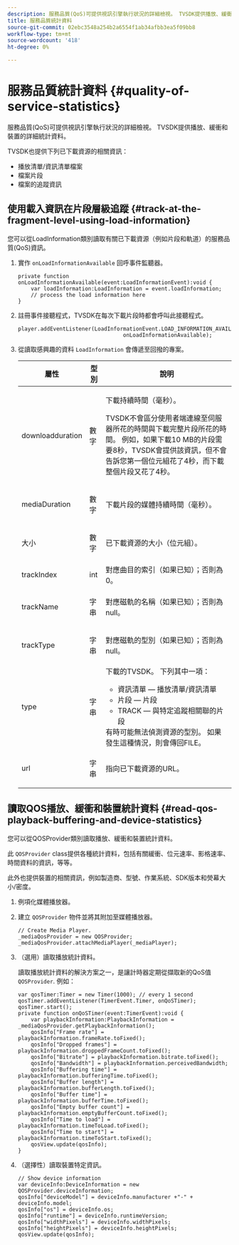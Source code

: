 ```yaml
---
description: 服務品質(QoS)可提供視訊引擎執行狀況的詳細檢視。 TVSDK提供播放、緩衝和裝置的詳細統計資料。
title: 服務品質統計資料
source-git-commit: 02ebc3548a254b2a6554f1ab34afbb3ea5f09bb8
workflow-type: tm+mt
source-wordcount: '418'
ht-degree: 0%

---
```


# 服務品質統計資料 {#quality-of-service-statistics}

服務品質(QoS)可提供視訊引擎執行狀況的詳細檢視。 TVSDK提供播放、緩衝和裝置的詳細統計資料。

TVSDK也提供下列已下載資源的相關資訊：

* 播放清單/資訊清單檔案
* 檔案片段
* 檔案的追蹤資訊

## 使用載入資訊在片段層級追蹤 {#track-at-the-fragment-level-using-load-information}

您可以從LoadInformation類別讀取有關已下載資源（例如片段和軌道）的服務品質(QoS)資訊。

1. 實作 `onLoadInformationAvailable` 回呼事件監聽器。

   ```
   private function onLoadInformationAvailable(event:LoadInformationEvent):void { 
       var loadInformation:LoadInformation = event.loadInformation; 
       // process the load information here     
   }
   ```

1. 註冊事件接聽程式，TVSDK在每次下載片段時都會呼叫此接聽程式。

   ```
   player.addEventListener(LoadInformationEvent.LOAD_INFORMATION_AVAILABLE,  
                                    onLoadInformationAvailable);
   ```

1. 從讀取感興趣的資料 `LoadInformation` 會傳遞至回撥的專案。

   <table id="table_75E61A2EB25E435DB631166A7FF64757"> 
   <thead> 
   <tr> 
      <th colname="col01" class="entry"> 屬性 </th> 
      <th colname="col1" class="entry"> 型別 </th> 
      <th colname="col2" class="entry"> 說明 </th> 
   </tr> 
   </thead>
   <tbody> 
   <tr> 
      <td colname="col01"> <span class="codeph"> downloadduration </span> </td> 
      <td colname="col1"> <p>數字 </p> </td> 
      <td colname="col2"> <p>下載持續時間（毫秒）。 </p> <p>TVSDK不會區分使用者端連線至伺服器所花的時間與下載完整片段所花的時間。 例如，如果下載10 MB的片段需要8秒，TVSDK會提供該資訊，但不會告訴您第一個位元組花了4秒，而下載整個片段又花了4秒。 </p> </td> 
   </tr> 
   <tr> 
      <td colname="col01"> <span class="codeph"> mediaDuration </span> </td> 
      <td colname="col1"> <p>數字 </p> </td> 
      <td colname="col2"> 下載片段的媒體持續時間（毫秒）。 </td> 
   </tr> 
   <tr> 
      <td colname="col01"> <span class="codeph"> 大小 </span> </td> 
      <td colname="col1"> <p>數字 </p> </td> 
      <td colname="col2"> 已下載資源的大小（位元組）。 </td> 
   </tr> 
   <tr> 
      <td colname="col01"> <span class="codeph"> trackIndex </span> </td> 
      <td colname="col1"> <p>int </p> </td> 
      <td colname="col2"> 對應曲目的索引（如果已知）；否則為0。 </td> 
   </tr> 
   <tr> 
      <td colname="col01"> <span class="codeph"> trackName </span> </td> 
      <td colname="col1"> <p>字串 </p> </td> 
      <td colname="col2"> 對應磁軌的名稱（如果已知）；否則為null。 </td> 
   </tr> 
   <tr> 
      <td colname="col01"> <span class="codeph"> trackType </span> </td> 
      <td colname="col1"> <p>字串 </p> </td> 
      <td colname="col2"> 對應磁軌的型別（如果已知）；否則為null。 </td> 
   </tr> 
   <tr> 
      <td colname="col01"> <span class="codeph"> type </span> </td> 
      <td colname="col1"> <p>字串 </p> </td> 
      <td colname="col2"> 下載的TVSDK。 下列其中一項： 
      <ul id="ul_FA02F42D109344F4866073908CA4E835"> 
      <li id="li_0E2D3EBCAB58477FB5EA526C54FACFFB">資訊清單 — 播放清單/資訊清單 </li> 
      <li id="li_D7894C2F0CB64C909C6398288EA5683A">片段 — 片段 </li> 
      <li id="li_4D4FEDB7704C411B80891B5028B0C20E">TRACK — 與特定追蹤相關聯的片段 </li> 
      </ul> 有時可能無法偵測資源的型別。 如果發生這種情況，則會傳回FILE。 </td> 
   </tr> 
   <tr> 
      <td colname="col01"> <span class="codeph"> url </span> </td> 
      <td colname="col1"> <p>字串 </p> </td> 
      <td colname="col2"> 指向已下載資源的URL。 </td> 
   </tr> 
   </tbody> 
   </table>

## 讀取QOS播放、緩衝和裝置統計資料 {#read-qos-playback-buffering-and-device-statistics}

您可以從QOSProvider類別讀取播放、緩衝和裝置統計資料。

此 `QOSProvider` class提供各種統計資料，包括有關緩衝、位元速率、影格速率、時間資料的資訊，等等。

此外也提供裝置的相關資訊，例如製造商、型號、作業系統、SDK版本和熒幕大小/密度。

1. 例項化媒體播放器。
1. 建立 `QOSProvider` 物件並將其附加至媒體播放器。

   ```
   // Create Media Player. 
   _mediaQosProvider = new QOSProvider; 
   _mediaQosProvider.attachMediaPlayer(_mediaPlayer);
   ```

1. （選用）讀取播放統計資料。

   讀取播放統計資料的解決方案之一，是讓計時器定期從擷取新的QoS值 `QOSProvider`. 例如：

   ```
   var qosTimer:Timer = new Timer(1000); // every 1 second  
   qosTimer.addEventListener(TimerEvent.Timer, onQoSTimer);  
   qosTimer.start(); 
   private function onQoSTimer(event:TimerEvent):void { 
       var playbackInformation:PlaybackInformation = _mediaQosProvider.getPlaybackInformation(); 
       qosInfo["Frame rate"] = playbackInformation.frameRate.toFixed();  
       qosInfo["Dropped frames"] = playbackInformation.droppedFrameCount.toFixed(); 
       qosInfo["Bitrate"] = playbackInformation.bitrate.toFixed(); 
       qosInfo["Bandwidth"] = playbackInformation.perceivedBandwidth; 
       qosInfo["Buffering time"] = playbackInformation.bufferingTime.toFixed(); 
       qosInfo["Buffer length"] = playbackInformation.bufferLength.toFixed();  
       qosInfo["Buffer time"] = playbackInformation.bufferTime.toFixed(); 
       qosInfo["Empty buffer count"] = playbackInformation.emptyBufferCount.toFixed();  
       qosInfo["Time to load"] = playbackInformation.timeToLoad.toFixed();  
       qosInfo["Time to start"] = playbackInformation.timeToStart.toFixed(); 
       qosView.update(qosInfo); 
   }
   ```

1. （選擇性）讀取裝置特定資訊。

   ```
   // Show device information 
   var deviceInfo:DeviceInformation = new QOSProvider.deviceInformation; 
   qosInfo["deviceModel"] = deviceInfo.manufacturer +"-" + deviceInfo.model; 
   qosInfo["os"] = deviceInfo.os;  
   qosInfo["runtime"] = deviceInfo.runtimeVersion;  
   qosInfo["widthPixels"] = deviceInfo.widthPixels;  
   qosInfo["heightPixels"] = deviceInfo.heightPixels; 
   qosView.update(qosInfo); 
   ```
